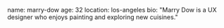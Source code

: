 name: marry-dow
age: 32
location: los-angeles
bio: "Marry Dow is a UX designer who enjoys painting and exploring new cuisines."
